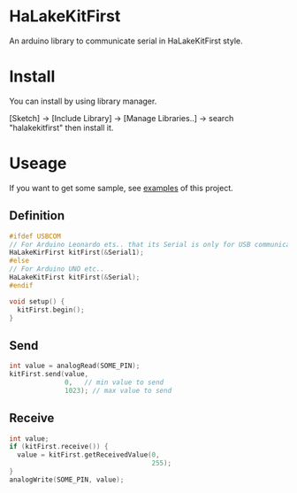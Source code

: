 # HaLakeKitFirst
An arduino library to communicate serial in HaLakeKitFirst style.

# Install
You can install by using library manager.

[Sketch] -> [Include Library] -> [Manage Libraries..] -> search "halakekitfirst" then install it.

# Useage
If you want to get some sample, see [examples](/examples) of this project.

## Definition
```c
#ifdef USBCOM
// For Arduino Leonardo ets.. that its Serial is only for USB communication.
HaLakeKirFirst kitFirst(&Serial1);
#else
// For Arduino UNO etc..
HaLakeKitFirst kitFirst(&Serial);
#endif

void setup() {
  kitFirst.begin();
}
```

## Send
```c
int value = analogRead(SOME_PIN);
kitFirst.send(value,
              0,   // min value to send
              1023); // max value to send
```

## Receive
```c
int value;
if (kitFirst.receive()) {
  value = kitFirst.getReceivedValue(0,
                                    255);
}
analogWrite(SOME_PIN, value);
```
